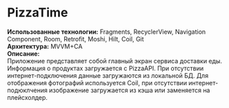 # PizzaTime
**Использованные технологии:** Fragments, RecyclerView, Navigation Component, Room, Retrofit, Moshi, Hilt, Coil, Git  
**Архитектура:** MVVM+CA  
**Описание:**  
Приложение представляет собой главный экран сервиса доставки еды. Информация о продуктах загружается с PizzaAPI. При отсутствии интернет-подключения данные загружаются из локальной БД. Для отображения фотографий используется Coil, при отсутствии интернет-подюклчения изображение загружается из кэша или заменяется на плейсхолдер.
